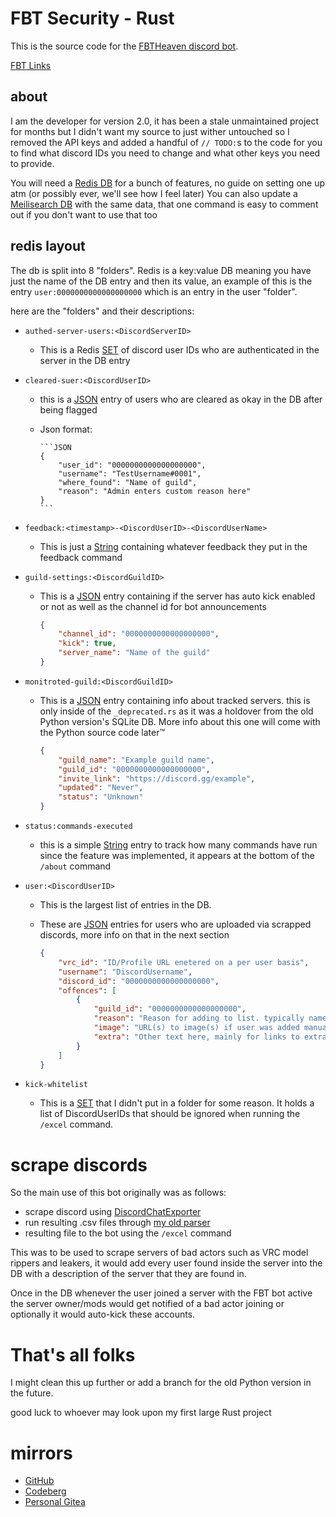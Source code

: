 # FBT Security - Rust

This is the source code for the [FBTHeaven discord bot](https://fbtsecurity.fbtheaven.com/).

[FBT Links](https://linktr.ee/FBT_Heaven)

## about

I am the developer for version 2.0, it has been a stale unmaintained project for months but I didn't want my source to just wither untouched so I removed the API keys and added a handful of `// TODO:`s to the code for you to find what discord IDs you need to change and what other keys you need to provide.

You will need a [Redis DB](https://redis.io/) for a bunch of features, no guide on setting one up atm (or possibly ever, we'll see how I feel later)
You can also update a [Meilisearch DB](https://www.meilisearch.com/) with the same data, that one command is easy to comment out if you don't want to use that too

## redis layout

The db is split into 8 "folders".
Redis is a key:value DB meaning you have just the name of the DB entry and then its value, an example of this is the entry `user:0000000000000000000` which is an entry in the user "folder".

here are the "folders" and their descriptions:

- `authed-server-users:<DiscordServerID>`
  - This is a Redis [SET](https://redis.io/docs/latest/develop/data-types/sets/) of discord user IDs who are authenticated in the server in the DB entry
- `cleared-suer:<DiscordUserID>`
  - this is a [JSON](https://redis.io/docs/latest/develop/data-types/json/) entry of users who are cleared as okay in the DB after being flagged
  - Json format:

        ```JSON
        {
            "user_id": "0000000000000000000",
            "username": "TestUsername#0001",
            "where_found": "Name of guild",
            "reason": "Admin enters custom reason here"
        }
        ```

- `feedback:<timestamp>-<DiscordUserID>-<DiscordUserName>`
  - This is just a [String](https://redis.io/docs/latest/develop/data-types/strings/) containing whatever feedback they put in the feedback command
- `guild-settings:<DiscordGuildID>`
  - This is a [JSON](https://redis.io/docs/latest/develop/data-types/json/) entry containing if the server has auto kick enabled or not as well as the channel id for bot announcements

    ```json
    {
        "channel_id": "0000000000000000000",
        "kick": true,
        "server_name": "Name of the guild"
    }
    ```

- `monitroted-guild:<DiscordGuildID>`
  - This is a [JSON](https://redis.io/docs/latest/develop/data-types/json/) entry containing info about tracked servers. this is only inside of the `_deprecated.rs` as it was a holdover from the old Python version's SQLite DB. More info about this one will come with the Python source code later™️

    ```json
    {
        "guild_name": "Example guild name",
        "guild_id": "0000000000000000000",
        "invite_link": "https://discord.gg/example",
        "updated": "Never",
        "status": "Unknown"
    }
    ```

- `status:commands-executed`
  - this is a simple [String](https://redis.io/docs/latest/develop/data-types/strings/) entry to track how many commands have run since the feature was implemented, it appears at the bottom of the `/about` command
- `user:<DiscordUserID>`
  - This is the largest list of entries in the DB.
  - These are [JSON](https://redis.io/docs/latest/develop/data-types/json/) entries for users who are uploaded via scrapped discords, more info on that in the next section

    ```json
    {
        "vrc_id": "ID/Profile URL enetered on a per user basis",
        "username": "DiscordUsername",
        "discord_id": "0000000000000000000",
        "offences": [
            {
                "guild_id": "0000000000000000000",
                "reason": "Reason for adding to list. typically name of discord server found, date and a key from the /key command",
                "image": "URL(s) to image(s) if user was added manually for evidence",
                "extra": "Other text here, mainly for links to extra files"
            }
        ]
    }
    ```

- `kick-whitelist`
  - This is a [SET](https://redis.io/docs/latest/develop/data-types/sets/) that I didn't put in a folder for some reason. It holds a list of DiscordUserIDs that should be ignored when running the `/excel` command.

# scrape discords

So the main use of this bot originally was as follows:

- scrape discord using [DiscordChatExporter](https://github.com/Tyrrrz/DiscordChatExporter)
- run resulting .csv files through [my old parser](https://github.com/BuyMyMojo/discord-chat-parser)
- resulting file to the bot using the `/excel` command

This was to be used to scrape servers of bad actors such as VRC model rippers and leakers, it would add every user found inside the server into the DB with a description of the server that they are found in.

Once in the DB whenever the user joined a server with the FBT bot active the server owner/mods would get notified of a bad actor joining or optionally it would auto-kick these accounts.

# That's all folks

I might clean this up further or add a branch for the old Python version in the future.

good luck to whoever may look upon my first large Rust project

# mirrors

- [GitHub](https://github.com/BuyMyMojo/open-fbt)
- [Codeberg](https://codeberg.org/BuyMyMojo/open-fbt)
- [Personal Gitea](https://git.buymymojo.net/BuyMyMojo/open-fbt)

<p style="color: rgba(0, 0, 0, 0)">
There is no database files or user entries here, look somewhere else <3
</p>
